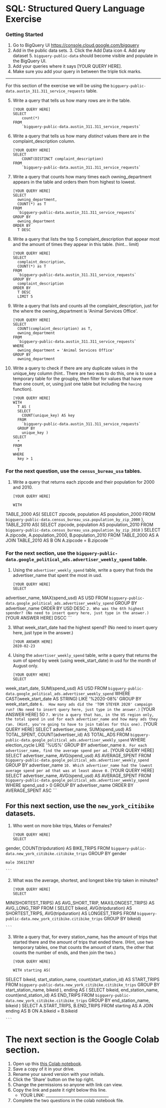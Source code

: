 
# SQL:  Structured Query Language  Exercise

### Getting Started
1. Go to BigQuery UI https://console.cloud.google.com/bigquery
2. Add in the public data sets.
	3. Click the Add Data icon
	4. Add any dataset
	5. `bigquery-public-data` should become visible and populate in the BigQuery UI.
3. Add your queries where it says [YOUR QUERY HERE].
4. Make sure you add your query in between the triple tick marks.
---

For this section of the exercise we will be using the `bigquery-public-data.austin_311.311_service_requests`  table.

5. Write a query that tells us how many rows are in the table.
	```
	[YOUR QUERY HERE]
	SELECT
		count(*)
	FROM
		`bigquery-public-data.austin_311.311_service_requests`
	```

7. Write a query that tells us how many _distinct_ values there are in the complaint_description column.
	```
	[YOUR QUERY HERE]
	SELECT
		COUNT(DISTINCT complaint_description)
	FROM
		`bigquery-public-data.austin_311.311_service_requests`
	```

8. Write a query that counts how many times each owning_department appears in the table and orders them from highest to lowest.
	```
	[YOUR QUERY HERE]
	SELECT
	  owning_department,
	  COUNT(*) as T
	FROM
	  `bigquery-public-data.austin_311.311_service_requests`
	GROUP BY
	  owning_department
	ORDER BY
	  T DESC

	```

9. Write a query that lists the top 5 complaint_description that appear most and the amount of times they appear in this table. (hint... limit)
	```
	[YOUR QUERY HERE]
	SELECT
	  complaint_description,
	  COUNT(*) as T
	FROM
	  `bigquery-public-data.austin_311.311_service_requests`
	GROUP BY
	  complaint_description
	ORDER BY
	  T DESC
	  LIMIT 5
	  ```
10. Write a query that lists and counts all the complaint_description, just for the where the owning_department is 'Animal Services Office'.
	```
	[YOUR QUERY HERE]
	SELECT
	  COUNT(complaint_description) as T,
	  owning_department
	FROM
	  `bigquery-public-data.austin_311.311_service_requests`
	WHERE
	  owning_department = 'Animal Services Office'
	GROUP BY
	  owning_department

	```

11. Write a query to check if there are any duplicate values in the unique_key column (hint.. There are two was to do this, one is to use a temporary table for the groupby, then filter for values that have more than one count, or, using just one table but including the  `having` function).
	```
	[YOUR QUERY HERE]
	WITH
	  T AS (
	  SELECT
	    COUNT(unique_key) AS key
	  FROM
	    `bigquery-public-data.austin_311.311_service_requests`
	  GROUP BY
	    unique_key )
	SELECT
	  *
	FROM
	  T
	WHERE
	  key > 1

	```


### For the next question, use the `census_bureau_usa` tables.

1. Write a query that returns each zipcode and their population for 2000 and 2010.
	```
	[YOUR QUERY HERE]

	WITH
  TABLE_2000 AS(
  SELECT
    zipcode,
    population AS population_2000
  FROM
    `bigquery-public-data.census_bureau_usa.population_by_zip_2000` ),
  TABLE_2010 AS(
  SELECT
    zipcode,
    population AS population_2010
  FROM
    `bigquery-public-data.census_bureau_usa.population_by_zip_2010` )
SELECT
  A.zipcode,
  A.population_2000,
  B.population_2010
FROM
  TABLE_2000 AS A
JOIN
  TABLE_2010 AS B
ON
  A.zipcode = B.zipcode
	```

### For the next section, use the  `bigquery-public-data.google_political_ads.advertiser_weekly_spend` table.
1. Using the `advertiser_weekly_spend` table, write a query that finds the advertiser_name that spent the most in usd.
	```
	[YOUR QUERY HERE]
	SELECT
  advertiser_name,
  MAX(spend_usd) AS USD
	FROM
	  `bigquery-public-data.google_political_ads.advertiser_weekly_spend`
	GROUP BY
	  advertiser_name
	ORDER BY
  USD DESC
	```
2. Who was the 6th highest spender? (No need to insert query here, just type in the answer.)
	```
	[YOUR ANSWER HERE]
	DSCC
	```

3. What week_start_date had the highest spend? (No need to insert query here, just type in the answer.)
	```
	[YOUR ANSWER HERE]
	2020-02-23
	```

4. Using the `advertiser_weekly_spend` table, write a query that returns the sum of spend by week (using week_start_date) in usd for the month of August only.
	```
	[YOUR QUERY HERE]
	SELECT
  week_start_date,
  SUM(spend_usd) AS USD
	FROM
	  `bigquery-public-data.google_political_ads.advertiser_weekly_spend`
	WHERE
	  CAST(week_start_date AS STRING) LIKE '%2020-08%'
	GROUP BY
	  week_start_date
	```
6.  How many ads did the 'TOM STEYER 2020' campaign run? (No need to insert query here, just type in the answer.)
	```
	[YOUR ANSWER HERE]
	50
	```
7. Write a query that has, in the US region only, the total spend in usd for each advertiser_name and how many ads they ran. (Hint, you're going to have to join tables for this one).
	```
		[YOUR QUERY HERE]
		SELECT
  advertiser_name,
  SUM(spend_usd) AS TOTAL_SPENT,
  COUNT(advertiser_id) AS TOTAL_ADS
	FROM
	  `bigquery-public-data.google_political_ads.advertiser_weekly_spend`
	WHERE
	  election_cycle LIKE '%US%'
	GROUP BY
	  advertiser_name
	```
8. For each advertiser_name, find the average spend per ad.
	```
	[YOUR QUERY HERE]
	SELECT
  advertiser_name,
  AVG(spend_usd) AS AVERAGE_SPENT
	FROM
	  `bigquery-public-data.google_political_ads.advertiser_weekly_spend`
	GROUP BY
	  advertiser_name
	```
10. Which advertiser_name had the lowest average spend per ad that was at least above 0.
	```
	[YOUR QUERY HERE]
	SELECT
  advertiser_name,
  AVG(spend_usd) AS AVERAGE_SPENT
	FROM
	  `bigquery-public-data.google_political_ads.advertiser_weekly_spend`
	WHERE
	  spend_usd > 0
	GROUP BY
	  advertiser_name
	ORDER BY
	  AVERAGE_SPENT ASC
	```
## For this next section, use the `new_york_citibike` datasets.

1. Who went on more bike trips, Males or Females?
	```
	[YOUR QUERY HERE]
	SELECT
  gender,
  COUNT(tripduration) AS BIKE_TRIPS
	FROM
	  `bigquery-public-data.new_york_citibike.citibike_trips`
	GROUP BY
	  gender

	male 35611787

	```
2. What was the average, shortest, and longest bike trip taken in minutes?
	```
	[YOUR QUERY HERE]
	SELECT
  MIN(SHORTEST_TRIPS) AS AVG_SHORT_TRIP,
  MAX(LONGEST_TRIPS) AS AVG_LONG_TRIP
	FROM (
	  SELECT
	    bikeid,
	    AVG(tripduration) AS SHORTEST_TRIPS,
	    AVG(tripduration) AS LONGEST_TRIPS
	  FROM
	    `bigquery-public-data.new_york_citibike.citibike_trips`
	  GROUP BY
	    bikeid)

	```

3. Write a query that, for every station_name, has the amount of trips that started there and the amount of trips that ended there. (Hint, use two temporary tables, one that counts the amount of starts, the other that counts the number of ends, and then join the two.)
	```
	[YOUR QUERY HERE]

	WITH starting AS(
  SELECT bikeid, start_station_name, count(start_station_id) AS START_TRIPS
  FROM `bigquery-public-data.new_york_citibike.citibike_trips`
  GROUP BY start_station_name, bikeid
  ),
ending AS (
  SELECT bikeid, end_station_name, count(end_station_id) AS END_TRIPS
  FROM `bigquery-public-data.new_york_citibike.citibike_trips`
  GROUP BY end_station_name, bikeid
  ) SELECT A.START_TRIPS, B.END_TRIPS FROM starting AS A JOIN ending AS B ON A.bikeid = B.bikeid

	```
# The next section is the Google Colab section.  
1. Open up this [this Colab notebook](https://colab.research.google.com/drive/1kHdTtuHTPEaMH32GotVum41YVdeyzQ74?usp=sharing).
2. Save a copy of it in your drive.
3. Rename your saved version with your initials.
4. Click the 'Share' button on the top right.  
5. Change the permissions so anyone with link can view.
6. Copy the link and paste it right below this line.
	* YOUR LINK:  ________________________________
9. Complete the two questions in the colab notebook file.

